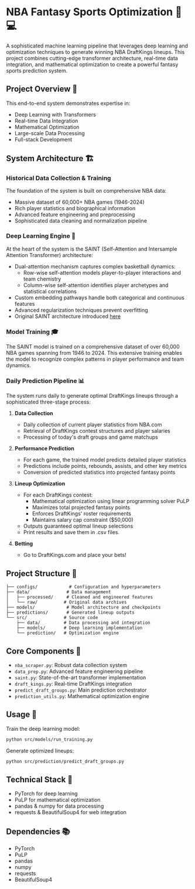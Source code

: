 # NBA Fantasy Sports Optimization 🏀 💻

A sophisticated machine learning pipeline that leverages deep learning and optimization techniques to generate winning NBA DraftKings lineups. This project combines cutting-edge transformer architecture, real-time data integration, and mathematical optimization to create a powerful fantasy sports prediction system.

## Project Overview 🎯

This end-to-end system demonstrates expertise in:
- Deep Learning with Transformers
- Real-time Data Integration
- Mathematical Optimization
- Large-scale Data Processing
- Full-stack Development

## System Architecture 🏗️

### Historical Data Collection & Training
The foundation of the system is built on comprehensive NBA data:
- Massive dataset of 60,000+ NBA games (1946-2024)
- Rich player statistics and biographical information
- Advanced feature engineering and preprocessing
- Sophisticated data cleaning and normalization pipeline

### Deep Learning Engine 🧠
At the heart of the system is the SAINT (Self-Attention and Intersample Attention Transformer) architecture:
- Dual-attention mechanism captures complex basketball dynamics:
  - Row-wise self-attention models player-to-player interactions and team chemistry
  - Column-wise self-attention identifies player archetypes and statistical correlations
- Custom embedding pathways handle both categorical and continuous features
- Advanced regularization techniques prevent overfitting
- Original SAINT architecture introduced [here](https://github.com/somepago/saint?tab=readme-ov-file)


### Model Training 🎓
The SAINT model is trained on a comprehensive dataset of over 60,000 NBA games spanning from 1946 to 2024. This extensive training enables the model to recognize complex patterns in player performance and team dynamics.

### Daily Prediction Pipeline 📊
The system runs daily to generate optimal DraftKings lineups through a sophisticated three-stage process:

1. **Data Collection**
   - Daily collection of current player statistics from NBA.com
   - Retrieval of DraftKings contest structures and player salaries
   - Processing of today's draft groups and game matchups

2. **Performance Prediction**
   - For each game, the trained model predicts detailed player statistics
   - Predictions include points, rebounds, assists, and other key metrics
   - Conversion of predicted statistics into projected fantasy points

3. **Lineup Optimization**
   - For each DraftKings contest:
     - Mathematical optimization using linear programming solver PuLP
     - Maximizes total projected fantasy points
     - Enforces DraftKings' roster requirements
     - Maintains salary cap constraint ($50,000)
   - Outputs guaranteed optimal lineup selections
   - Print results and save them in .csv files.

4. **Betting**
   - Go to DraftKings.com and place your bets!

## Project Structure 📁

```
├── configs/            # Configuration and hyperparameters
├── data/              # Data management
│   ├── processed/     # Cleaned and engineered features
│   └── raw/          # Original data archives
├── models/            # Model architecture and checkpoints
├── predictions/       # Generated lineup outputs
└── src/              # Source code
    ├── data/         # Data processing and integration
    ├── models/       # Deep learning implementation
    └── prediction/   # Optimization engine
```

## Core Components 🔧

- `nba_scraper.py`: Robust data collection system
- `data_prep.py`: Advanced feature engineering pipeline
- `saint.py`: State-of-the-art transformer implementation
- `draft_kings.py`: Real-time DraftKings integration
- `predict_draft_groups.py`: Main prediction orchestrator
- `prediction_utils.py`: Mathematical optimization engine

## Usage 🚀

Train the deep learning model:
```bash
python src/models/run_training.py
```

Generate optimized lineups:
```bash
python src/prediction/predict_draft_groups.py
```

## Technical Stack 💪

- PyTorch for deep learning
- PuLP for mathematical optimization
- pandas & numpy for data processing
- requests & BeautifulSoup4 for web integration

## Dependencies 📚

- PyTorch
- PuLP
- pandas
- numpy
- requests
- BeautifulSoup4
